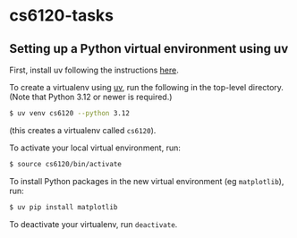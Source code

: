 # cs6120-tasks


## Setting up a Python virtual environment using uv

First, install uv following the instructions [here](https://docs.astral.sh/uv/getting-started/installation/#standalone-installer).

To create a virtualenv using [uv](https://docs.astral.sh/uv/), run the following in the 
top-level directory. (Note that Python 3.12 or newer is required.)
```bash
$ uv venv cs6120 --python 3.12
```
(this creates a virtualenv called `cs6120`).

To activate your local virtual environment, run:
```bash
$ source cs6120/bin/activate
```

To install Python packages in the new virtual environment (eg `matplotlib`), run:
```bash
$ uv pip install matplotlib
```

To deactivate your virtualenv, run `deactivate`.

 
